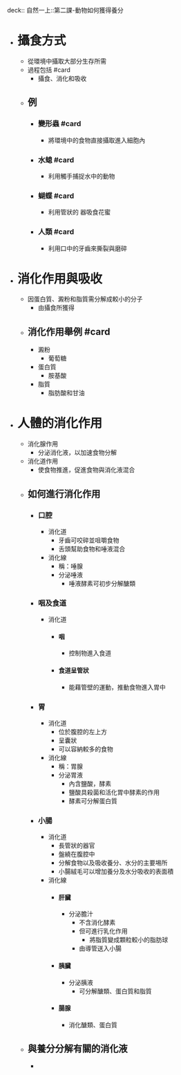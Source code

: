 deck:: 自然一上::第二課-動物如何獲得養分

- # 攝食方式
	- 從環境中攝取大部分生存所需
	- 過程包括 #card
		- 攝食、消化和吸收
	- ## 例
		- ### 變形蟲 #card
			- 將環境中的食物直接攝取進入細胞內
		- ### 水螅 #card
			- 利用觸手捕捉水中的動物
		- ### 蝴蝶 #card
			- 利用管狀的 器吸食花蜜
		- ### 人類 #card
			- 利用口中的牙齒來撕裂與磨碎
- # 消化作用與吸收
	- 因蛋白質、澱粉和脂質需分解成較小的分子
		- 由攝食所獲得
	- ## 消化作用舉例 #card
		- 澱粉
			- 葡萄糖
		- 蛋白質
			- 胺基酸
		- 脂質
			- 脂肪酸和甘油
- # 人體的消化作用
	- 消化腺作用
		- 分泌消化液，以加速食物分解
	- 消化道作用
		- 使食物推進，促進食物與消化液混合
	- ## 如何進行消化作用
		- ### 口腔
			- 消化道
				- 牙齒可咬碎並咀嚼食物
				- 舌頭幫助食物和唾液混合
			- 消化線
				- 稱：唾腺
				- 分泌唾液
					- 唾液酵素可初步分解醣類
		- ### 咽及食道
			- 消化道
				- #### 咽
					- 控制物進入食道
				- #### 食道呈管狀
					- 能藉管壁的運動，推動食物進入胃中
		- ### 胃
			- 消化道
				- 位於腹腔的左上方
				- 呈囊狀
				- 可以容納較多的食物
			- 消化線
				- 稱：胃腺
				- 分泌胃液
					- 內含鹽酸，酵素
					- 鹽酸具殺菌和活化胃中酵素的作用
					- 酵素可分解蛋白質
		- ### 小腸
			- 消化道
				- 長管狀的器官
				- 盤繞在腹腔中
				- 分解食物以及吸收養分、水分的主要埸所
				- 小腸絨毛可以增加養分及水分吸收的表面積
			- 消化線
				- #### 肝臟
					- 分泌膽汁
						- 不含消化酵素
						- 但可進行乳化作用
							- 將脂質變成顆粒較小的脂肪球
						- 由導管送入小腸
				- #### 胰臟
					- 分泌胰液
						- 可分解醣類、蛋白質和脂質
				- #### 腸腺
					- 消化醣類、蛋白質
	- ## 與養分分解有關的消化液
		-